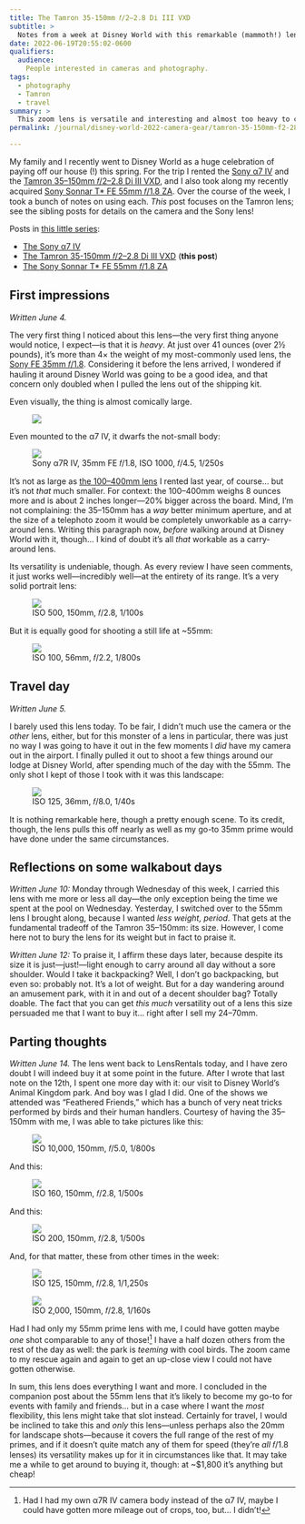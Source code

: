 ```yaml
---
title: The Tamron 35-150mm 𝑓/2–2.8 Di III VXD
subtitle: >
  Notes from a week at Disney World with this remarkable (mammoth!) lens.
date: 2022-06-19T20:55:02-0600
qualifiers:
  audience:
    People interested in cameras and photography.
tags:
  - photography
  - Tamron
  - travel
summary: >
  This zoom lens is versatile and interesting and almost too heavy to carry around… but only almost. Pricey? Yes. Worth it? Also yes.
permalink: /journal/disney-world-2022-camera-gear/tamron-35-150mm-f2-28-di-iii-vxd/

---
```


<div class="callout">

My family and I recently went to Disney World as a huge celebration of paying off our house (!) this spring. For the trip I rented the [Sony α7 IV][camera] and the [Tamron 35–150mm 𝑓/2–2.8 Di III VXD][tamron-lens], and I also took along my recently acquired [Sony Sonnar T\* FE 55mm 𝑓/1.8 ZA][sony-lens]. Over the course of the week, I took a bunch of notes on using each. *This* post focuses on the Tamron lens; see the sibling posts for details on the camera and the Sony lens!

Posts in [this little series][series]:

- [The Sony α7 IV][camera-post]
- [The Tamron 35-150mm 𝑓/2–2.8 Di III VXD][tamron-post] (**this post**)
- [The Sony Sonnar T\* FE 55mm 𝑓/1.8 ZA][sony-55mm-post]

</div>

[camera]: https://www.bhphotovideo.com/c/product/1667800-REG/sony_ilce_7m4_b_alpha_a7_iv_mirrorless.html?sts=hist-pi&pim=Y
[tamron-lens]: https://www.bhphotovideo.com/c/product/1658158-REG/tamron_a058_35_150mm_f_f_2_2_8_di_iii.html
[sony-lens]: https://www.bhphotovideo.com/c/search?Ntt=sony%20sonnar%20t%20fe%2055mm%20f%2F1.8%20za%20lens&N=0&InitialSearch=yes&sts=hist-ps
[series]: https://v5.chriskrycho.com/journal/disney-world-2022-camera-gear/
[camera-post]: https://v5.chriskrycho.com/journal/disney-world-2022-camera-gear/sony-α7-iv/
[tamron-post]: https://v5.chriskrycho.com/journal/disney-world-2022-camera-gear/tamron-35-150mm-f2-28-di-iii-vxd/
[sony-55mm-post]: https://v5.chriskrycho.com/journal/disney-world-2022-camera-gear/sony-sonnar-t-fe-55mm-f18-za/


## First impressions

*Written June 4.*

The very first thing I noticed about this lens—the very first thing anyone would notice, I expect—is that it is *heavy*. At just over 41 ounces (over 2½ pounds), it’s more than 4× the weight of my most-commonly used lens, the [Sony FE 35mm 𝑓/1.8][35mm]. Considering it before the lens arrived, I wondered if hauling it around Disney World was going to be a good idea, and that concern only doubled when I pulled the lens out of the shipping kit.

[35mm]: https://www.bhphotovideo.com/c/product/1492866-REG/sony_sel35f18f_35mm_f_1_8_fe_lens.html?sts=pi&pim=Y

Even visually, the thing is almost comically large.

<figure>

<img src="https://cdn.chriskrycho.com/images/2022/disney/tamron-lens/in-hand.jpeg">

</figure>

Even mounted to the α7 IV, it dwarfs the not-small body:

<figure>

<img src="https://cdn.chriskrycho.com/images/2022/disney/tamron-lens/scale.jpg">

<figcaption>Sony α7R IV, 35mm FE 𝑓/1.8, <abbr>ISO</abbr> 1000, 𝑓/4.5, 1/250s</figcaption>

</figure>

It’s not as large as [the 100–400mm lens](https://www.bhphotovideo.com/c/product/1333230-REG/sony_sel100400gm_fe_100_400mm_f_4_5_5_6_gm.html?sts=pi&pim=Y) I rented last year, of course… but it’s not *that* much smaller. For context: the 100–400mm weighs 8 ounces more and is about 2 inches longer—20% bigger across the board. Mind, I’m not complaining: the 35–150mm has a *way* better minimum aperture, and at the size of a telephoto zoom it would be completely unworkable as a carry-around lens. Writing this paragraph now, *before* walking around at Disney World with it, though… I kind of doubt it’s all *that* workable as a carry-around lens.

Its versatility is undeniable, though. As every review I have seen comments, it just works well—incredibly well—at the entirety of its range. It’s a very solid portrait lens:

<figure>

<img src="https://cdn.chriskrycho.com/images/2022/disney/tamron-lens/portrait.jpg">

<figcaption><abbr>ISO</abbr> 500, 150mm, 𝑓/2.8, 1/100s</figcaption>

</figure>

But it is equally good for shooting a still life at ~55mm:

<figure>

<img src="https://cdn.chriskrycho.com/images/2022/disney/tamron-lens/still-life.jpg">

<figcaption><abbr>ISO</abbr> 100, 56mm, 𝑓/2.2, 1/800s</figcaption>

</figure>


## Travel day

*Written June 5.*

I barely used this lens today. To be fair, I didn’t much use the camera or the *other* lens, either, but for this monster of a lens in particular, there was just no way I was going to have it out in the few moments I *did* have my camera out in the airport. I finally pulled it out to shoot a few things around our lodge at Disney World, after spending much of the day with the 55mm. The only shot I kept of those I took with it was this landscape:

<figure>

<img src="https://cdn.chriskrycho.com/images/2022/disney/tamron-lens/landscape.jpg">

<figcaption><abbr>ISO</abbr> 125, 36mm, 𝑓/8.0, 1/40s</figcaption>

</figure>

It is nothing remarkable here, though a pretty enough scene. To its credit, though, the lens pulls this off nearly as well as my go-to 35mm prime would have done under the same circumstances.


## Reflections on some walkabout days

*Written June 10:* Monday through Wednesday of this week, I carried this lens with me more or less all day—the only exception being the time we spent at the pool on Wednesday. Yesterday, I switched over to the 55mm lens I brought along, because I wanted *less weight, period*. That gets at the fundamental tradeoff of the Tamron 35–150mm: its size. However, I come here not to bury the lens for its weight but in fact to praise it.

*Written June 12:* To praise it, I affirm these days later, because despite its size it is just—just!—light enough to carry around all day without a sore shoulder. Would I take it backpacking? Well, I don’t go backpacking, but even so: probably not. It’s a lot of weight. But for a day wandering around an amusement park, with it in and out of a decent shoulder bag? Totally doable. The fact that you can get *this much* versatility out of a lens this size persuaded me that I want to buy it… right after I sell my 24–70mm.

## Parting thoughts

*Written June 14.* The lens went back to LensRentals today, and I have zero doubt I will indeed buy it at some point in the future. After I wrote that last note on the 12th, I spent one more day with it: our visit to Disney World’s Animal Kingdom park. And boy was I glad I did. One of the shows we attended was “Feathered Friends,” which has a bunch of very neat tricks performed by birds and their human handlers. Courtesy of having the 35–150mm with me, I was able to take pictures like this:

<figure>

<img src="https://cdn.chriskrycho.com/images/2022/disney/tamron-lens/flight.jpg">

<figcaption><abbr>ISO</abbr> 10,000, 150mm, 𝑓/5.0, 1/800s</figcaption>

</figure>

And this:

<figure>

<img src="https://cdn.chriskrycho.com/images/2022/disney/tamron-lens/bird-talk.jpg">

<figcaption><abbr>ISO</abbr> 160, 150mm, 𝑓/2.8, 1/500s</figcaption>

</figure>

And this:

<figure>

<img src="https://cdn.chriskrycho.com/images/2022/disney/tamron-lens/eagle.jpg">

<figcaption><abbr>ISO</abbr> 200, 150mm, 𝑓/2.8, 1/500s</figcaption>

</figure>

And, for that matter, these from other times in the week:

<figure>

<img src="https://cdn.chriskrycho.com/images/2022/disney/tamron-lens/perching.jpg">

<figcaption><abbr>ISO</abbr> 125, 150mm, 𝑓/2.8, 1/1,250s</figcaption>

</figure>

<figure>

<img src="https://cdn.chriskrycho.com/images/2022/disney/tamron-lens/grooming.jpg">

<figcaption><abbr>ISO</abbr> 2,000, 150mm, 𝑓/2.8, 1/160s</figcaption>

</figure>

Had I had only my 55mm prime lens with me, I could have gotten maybe *one* shot comparable to any of those![^mp] I have a half dozen others from the rest of the day as well: the park is *teeming* with cool birds. The zoom came to my rescue again and again to get an up-close view I could not have gotten otherwise.

In sum, this lens does everything I want and more. I concluded in the companion post about the 55mm lens that it’s likely to become my go-to for events with family and friends… but in a case where I want the *most* flexibility, this lens might take that slot instead. Certainly for travel, I would be inclined to take this and *only* this lens—unless perhaps also the 20mm for landscape shots—because it covers the full range of the rest of my primes, and if it doesn’t quite match any of them for speed (they’re *all* 𝑓/1.8 lenses) its versatility makes up for it in circumstances like that. It may take me a while to get around to buying it, though: at ~$1,800 it’s anything but cheap!

[^mp]: Had I had my own α7R IV camera body instead of the α7 IV, maybe I could have gotten more mileage out of crops, too, but… I didn’t!